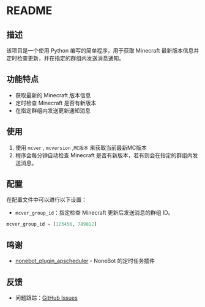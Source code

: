 # README
<!--
<div align="center">
  <img src="your_project_logo.png" alt="Logo" width="200">
</div>
-->
## 描述

该项目是一个使用 Python 编写的简单程序，用于获取 Minecraft 最新版本信息并定时检查更新，并在指定的群组内发送消息通知。

## 功能特点

- 获取最新的 Minecraft 版本信息
- 定时检查 Minecraft 是否有新版本
- 在指定群组内发送更新通知消息

<!--
## 安装

（待补充）

-->
## 使用

1. 使用 `mcver` , `mcversion` ,`MC版本` 来获取当前最新MC版本
2. 程序会每分钟自动检查 Minecraft 是否有新版本，若有则会在指定的群组内发送消息。

## 配置

在配置文件中可以进行以下设置：

- `mcver_group_id`：指定检查 Minecraft 更新后发送消息的群组 ID。

```python
mcver_group_id = [123456, 789012]
```

## 鸣谢

- [nonebot_plugin_apscheduler](https://github.com/nonebot/nonebot-plugin-apscheduler) - NoneBot 的定时任务插件

## 反馈

- 问题跟踪：[GitHub Issues](https://github.com/your_username/your_project/issues)
